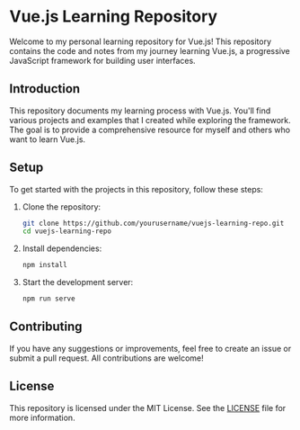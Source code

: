 # Vue.js Learning Repository
Welcome to my personal learning repository for Vue.js! This repository contains the code and notes from my journey learning Vue.js, a progressive JavaScript framework for building user interfaces.

## Introduction
This repository documents my learning process with Vue.js. You'll find various projects and examples that I created while exploring the framework. The goal is to provide a comprehensive resource for myself and others who want to learn Vue.js.

## Setup
To get started with the projects in this repository, follow these steps:

1. Clone the repository:
    ```bash
    git clone https://github.com/yourusername/vuejs-learning-repo.git
    cd vuejs-learning-repo
    ```

2. Install dependencies:
    ```bash
    npm install
    ```

3. Start the development server:
    ```bash
    npm run serve
    ```

## Contributing
If you have any suggestions or improvements, feel free to create an issue or submit a pull request. All contributions are welcome!

## License

This repository is licensed under the MIT License. See the [LICENSE](LICENSE) file for more information.
